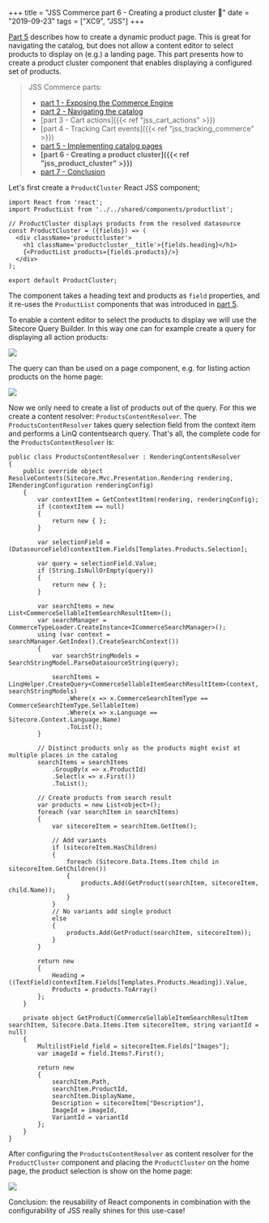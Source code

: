 +++
title = "JSS Commerce part 6 - Creating a product cluster 🎽"
date = "2019-09-23"
tags = ["XC9", "JSS"]
+++

[Part 5](http://jonnekats.nl/2019/implement-catalog-pages/) describes how to create a dynamic product page. This is great for navigating the catalog, but does not allow a content editor to select products to display on (e.g.) a landing page. This part presents how to create a product cluster component that enables displaying a configured set of products.
<!--more-->

> JSS Commerce parts:
>
> - [part 1 - Exposing the Commerce Engine](http://jonnekats.nl/2019/exposing-the-commerce-engine/)
> - [part 2 - Navigating the catalog](http://jonnekats.nl/2019/navigating-the-catalog/)
> - [part 3 - Cart actions]({{< ref "jss_cart_actions" >}})
> - [part 4 - Tracking Cart events]({{< ref "jss_tracking_commerce" >}})
> - [part 5 - Implementing catalog pages](http://jonnekats.nl/2019/implement-catalog-pages/)
> - **[part 6 - Creating a product cluster]({{< ref "jss_product_cluster" >}})**
> - [part 7 - Conclusion](http://jonnekats.nl/2019/jss-commerce-conclusion/)

Let's first create a `ProductCluster` React JSS component;
```
import React from 'react';
import ProductList from '../../shared/components/productlist';

// ProductCluster displays products from the resolved datasource
const ProductCluster = ({fields}) => (
  <div className='productcluster'>
    <h1 className='productcluster__title'>{fields.heading}</h1>
    {<ProductList products={fields.products}/>}
  </div>
);

export default ProductCluster;
```
The component takes a heading text and products as `field` properties, and it re-uses the `ProductList` components that was introduced in [part 5](http://jonnekats.nl/2019/implement-catalog-pages/).

To enable a content editor to select the products to display we will use the Sitecore Query Builder.
In this way one can for example create a query for displaying all action products:

![](/jss_product_cluster_querybuilder.png)

The query can than be used on a page component, e.g. for listing action products on the home page:

![](/jss_product_cluster_selection.png)

Now we only need to create a list of products out of the query. For this we create a content resolver: `ProductsContentResolver`.
The `ProductsContentResolver` takes query selection field from the context item and performs a LinQ contentsearch query.
That's all, the complete code for the `ProductsContentResolver` is:

```
public class ProductsContentResolver : RenderingContentsResolver
{
    public override object ResolveContents(Sitecore.Mvc.Presentation.Rendering rendering, IRenderingConfiguration renderingConfig)
    {
        var contextItem = GetContextItem(rendering, renderingConfig);
        if (contextItem == null)
        {
            return new { };
        }

        var selectionField = (DatasourceField)contextItem.Fields[Templates.Products.Selection];

        var query = selectionField.Value;
        if (String.IsNullOrEmpty(query))
        {
            return new { };
        }

        var searchItems = new List<CommerceSellableItemSearchResultItem>();
        var searchManager = CommerceTypeLoader.CreateInstance<ICommerceSearchManager>();
        using (var context = searchManager.GetIndex().CreateSearchContext())
        {
            var searchStringModels = SearchStringModel.ParseDatasourceString(query);

            searchItems = LinqHelper.CreateQuery<CommerceSellableItemSearchResultItem>(context, searchStringModels)
                .Where(x => x.CommerceSearchItemType == CommerceSearchItemType.SellableItem)
                .Where(x => x.Language == Sitecore.Context.Language.Name)
                .ToList();
        }

        // Distinct products only as the products might exist at multiple places in the catalog
        searchItems = searchItems
            .GroupBy(x => x.ProductId)
            .Select(x => x.First())
            .ToList();

        // Create products from search result
        var products = new List<object>();
        foreach (var searchItem in searchItems)
        {
            var sitecoreItem = searchItem.GetItem();
            
            // Add variants
            if (sitecoreItem.HasChildren)
            {
                foreach (Sitecore.Data.Items.Item child in sitecoreItem.GetChildren())
                {
                    products.Add(GetProduct(searchItem, sitecoreItem, child.Name));
                }
            }
            // No variants add single product
            else
            {
                products.Add(GetProduct(searchItem, sitecoreItem));
            }
        }

        return new
        {
            Heading = ((TextField)contextItem.Fields[Templates.Products.Heading]).Value,
            Products = products.ToArray()
        };
    }

    private object GetProduct(CommerceSellableItemSearchResultItem searchItem, Sitecore.Data.Items.Item sitecoreItem, string variantId = null)
    {
        MultilistField field = sitecoreItem.Fields["Images"];
        var imageId = field.Items?.First();

        return new
        {
            searchItem.Path,
            searchItem.ProductId,
            searchItem.DisplayName,
            Description = sitecoreItem["Description"],
            ImageId = imageId,
            VariantId = variantId
        };
    }
}
```

After configuring the `ProductsContentResolver` as content resolver for the `ProductCluster` component and placing the `ProductCluster` on the home page, the product selection is show on the home page:

![](/jss_product_cluster_homepage.png)

Conclusion: the reusability of React components in combination with the configurability of JSS really shines for this use-case!
